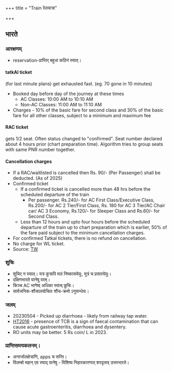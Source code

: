+++
title = "Train रेलयात्रा"

+++
##  भारते
### आरक्षणम्
- reservation-प्राप्तिर् बहुधा कठिनं स्यात्। 

#### tatkAl ticket 
(for last minute plans) get exhausted fast. (eg. 70 gone in 10 minutes)

- Booked day before day of the journey at these times
  - AC Classes: 10:00 AM to 10:10 AM
  - Non-AC Classes: 11:00 AM to 11:10 AM
- Charges - 10% of the basic fare for second class and 30% of the basic fare for all other classes, subject to a minimum and maximum fee

#### RAC ticket
gets 1/2 seat. Often status changed to "confirmed". Seat number declared about 4 hours prior (chart preparation time). Algorithm tries to group seats with same PNR number together.

#### Cancellation charges
- If a RAC/waitlisted is cancelled then Rs. 90/- (Per Passenger) shall be deducted. (As of 2025)
- Confirmed ticket
  - If a confirmed ticket is cancelled more than 48 hrs before the scheduled departure of the train
    - Per passenger. Rs.240/- for AC First Class/Executive Class, Rs.200/- for AC 2 Tier/First Class, Rs. 180 for AC 3 Tier/AC Chair car/ AC 3 Economy, Rs.120/- for Sleeper Class and Rs.60/- for Second Class.
  - Less than 12 hours and upto four hours before the scheduled departure of the train up to chart preparation which is earlier, 50% of the fare paid subject to the minimum cancellation charges.
- For confirmed Tatkal tickets, there is no refund on cancellation.
- No charge for WL ticket.
- Source: [TW](https://contents.irctc.co.in/en/eticketCancel.html)

### शुचिः
- शुचिर् न स्यात्। यत्र कुत्रापि मलं निष्कासयेयुः, मूत्रं च प्रसारयेयुः।  
- दक्षिणभारते यानेषु वरम्। 
- किञ्च AC भागेष्व् अधिका स्याच् छुचिः। 
- सार्वजनिक-शौचालयोचितः शौच-क्रमो ऽनुसन्धेयः। 

### जलम्
- 20230504 - Picked up diarrhoea - likely from railway tap water.
- [HT2016](https://www.hindustantimes.com/india-news/water-on-railway-platforms-unfit-to-drink-has-bacteria-found-in-human-excreta/story-UiIVKWtBxvhC0ktNjo1TPK.html) - presence of TCB is a sign of faecal contamination that can cause acute gastroenteritis, diarrhoea and dysentery.
- RO units may be better. 5 Rs coin/ L in 2023.

### प्राप्तिसमयकलनम्।
- अन्तर्जालक्षेत्राणि, apps च सन्ति।
- विलम्बो महान् एव स्याद् यानेषु - विशिष्य निहारकारणात् शरदृताव् उत्तरभारते।
